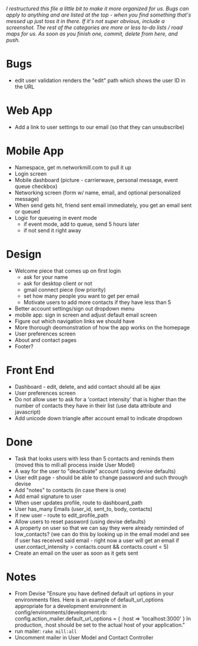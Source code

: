 _I restructured this file a little bit to make it more organized for us. Bugs can apply to anything and are listed at the top - when you find something that's messed up just toss it in there. If it's not super obvious, include a screenshot. The rest of the categories are more or less to-do lists / road maps for us. As soon as you finish one, commit, delete from here, and push._

# Bugs
- edit user validation renders the "edit" path which shows the user ID in the URL

# Web App
- Add a link to user settings to our email (so that they can unsubscribe)

# Mobile App
- Namespace, get m.networkmill.com to pull it up
- Login screen
- Mobile dashboard (picture - carrierwave, personal message, event queue checkbox)
- Networking screen (form w/ name, email, and optional personalized message)
- When send gets hit, friend sent email immediately, you get an email sent or queued
- Logic for queueing in event mode
  - if event mode, add to queue, send 5 hours later
  - if not send it right away

# Design
- Welcome piece that comes up on first login
    - ask for your name
    - ask for desktop client or not
    - gmail connect piece (low priority)
    - set how many people you want to get per email
    - Motivate users to add more contacts if they have less than 5
- Better account settings/sign out dropdown menu
- mobile app: sign in screen and adjust default email screen
- Figure out which navigation links we should have
- More thorough deomonstration of how the app works on the homepage
- User preferences screen
- About and contact pages
- Footer?

# Front End
- Dashboard - edit, delete, and add contact should all be ajax
- User preferences screen
- Do not allow user to ask for a 'contact intensity' that is higher than the number of contacts they have in their list (use data attribute and javascript)
- Add unicode down triangle after account email to indicate dropdown

# Done
- Task that looks users with less than 5 contacts and reminds them (moved this to mill:all process inside User Model)
- A way for the user to "deactivate" account (using devise defaults)
- User edit page - should be able to change password and such through devise
- Add "notes" to contacts (in case there is one)
- Add email signature to user
- When user updates profile, route to dashboard_path
- User has_many Emails (user_id, sent_to, body, contacts)
- If new user - route to edit_profile_path
- Allow users to reset password (using devise defaults)
- A property on user so that we can say they were already reminded of low_contacts? (we can do this by looking up in the email model and see if user has received said email - right now a user will get an email if user.contact_intensity > contacts.count && contacts.count < 5)
- Create an email on the user as soon as it gets sent

# Notes
- From Devise "Ensure you have defined default url options in your environments files. Here is an example of default_url_options appropriate for a development environment in config/environments/development.rb: config.action_mailer.default_url_options = { :host => 'localhost:3000' } In production, :host should be set to the actual host of your application."
- run mailer: `rake mill:all`
- Uncomment mailer in User Model and Contact Controller
